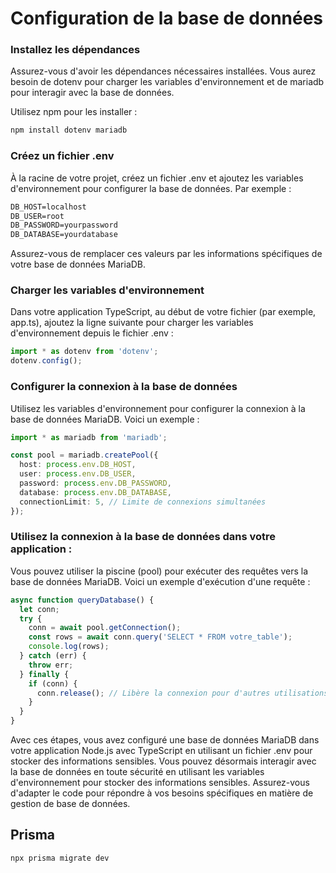 # Configuration de la base de données

### Installez les dépendances
Assurez-vous d'avoir les dépendances nécessaires installées. Vous aurez besoin de dotenv pour charger les variables d'environnement et de mariadb pour interagir avec la base de données.

Utilisez npm pour les installer :

```cmd
npm install dotenv mariadb
```

### Créez un fichier .env
À la racine de votre projet, créez un fichier .env et ajoutez les variables d'environnement pour configurer la base de données. Par exemple :

```cmd
DB_HOST=localhost
DB_USER=root
DB_PASSWORD=yourpassword
DB_DATABASE=yourdatabase
```

Assurez-vous de remplacer ces valeurs par les informations spécifiques de votre base de données MariaDB.

### Charger les variables d'environnement
Dans votre application TypeScript, au début de votre fichier (par exemple, app.ts), ajoutez la ligne suivante pour charger les variables d'environnement depuis le fichier .env :

```ts
import * as dotenv from 'dotenv';
dotenv.config();
```

### Configurer la connexion à la base de données
Utilisez les variables d'environnement pour configurer la connexion à la base de données MariaDB. Voici un exemple :

```ts
import * as mariadb from 'mariadb';

const pool = mariadb.createPool({
  host: process.env.DB_HOST,
  user: process.env.DB_USER,
  password: process.env.DB_PASSWORD,
  database: process.env.DB_DATABASE,
  connectionLimit: 5, // Limite de connexions simultanées
});
```

### Utilisez la connexion à la base de données dans votre application :
Vous pouvez utiliser la piscine (pool) pour exécuter des requêtes vers la base de données MariaDB. Voici un exemple d'exécution d'une requête :

```ts
async function queryDatabase() {
  let conn;
  try {
    conn = await pool.getConnection();
    const rows = await conn.query('SELECT * FROM votre_table');
    console.log(rows);
  } catch (err) {
    throw err;
  } finally {
    if (conn) {
      conn.release(); // Libère la connexion pour d'autres utilisations
    }
  }
}
```
Avec ces étapes, vous avez configuré une base de données MariaDB dans votre application Node.js avec TypeScript en utilisant un fichier .env pour stocker des informations sensibles. Vous pouvez désormais interagir avec la base de données en toute sécurité en utilisant les variables d'environnement pour stocker des informations sensibles. Assurez-vous d'adapter le code pour répondre à vos besoins spécifiques en matière de gestion de base de données.

## Prisma

```cmd
npx prisma migrate dev
```